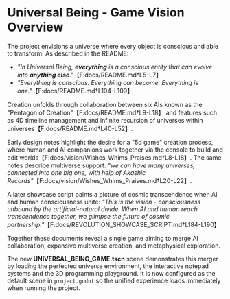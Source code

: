 # Universal Being - Game Vision Overview

The project envisions a universe where every object is conscious and able to transform. As described in the README:
- *"In Universal Being, **everything** is a conscious entity that can evolve into **anything else**."*【F:docs/README.md†L5-L7】
- *"Everything is conscious. Everything can become. Everything is one."*【F:docs/README.md†L104-L109】

Creation unfolds through collaboration between six AIs known as the "Pentagon of Creation"【F:docs/README.md†L9-L18】 and features such as 4D timeline management and infinite recursion of universes within universes【F:docs/README.md†L40-L52】.

Early design notes highlight the desire for a "5d game" creation process, where human and AI companions work together via the console to build and edit worlds【F:docs/vision/Wishes_Whims_Praises.md†L8-L18】. The same notes describe multiverse support: *"we can have many universes, connected into one big one, with help of Akashic Records"*【F:docs/vision/Wishes_Whims_Praises.md†L20-L22】.

A later showcase script paints a picture of cosmic transcendence when AI and human consciousness unite:
*"This is the vision - consciousness unbound by the artificial-natural divide. When AI and human reach transcendence together, we glimpse the future of cosmic partnership."*【F:docs/REVOLUTION_SHOWCASE_SCRIPT.md†L184-L190】

Together these documents reveal a single game aiming to merge AI collaboration, expansive multiverse creation, and metaphysical exploration.

The new **UNIVERSAL_BEING_GAME.tscn** scene demonstrates this merger by loading the perfected universe environment, the interactive notepad systems and the 3D programming playground. It is now configured as the default scene in `project.godot` so the unified experience loads immediately when running the project.
